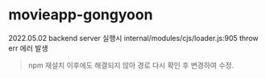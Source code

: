 ﻿# movieapp-gongyoon
2022.05.02
backend server 실행시 internal/modules/cjs/loader.js:905 throw err 에러 발생
> npm 재설치 이후에도 해결되지 않아 경로 다시 확인 후 변경하여 수정.
